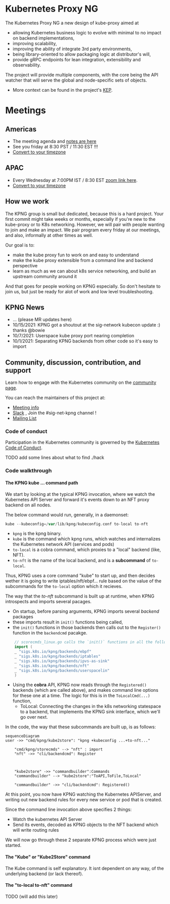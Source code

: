 # Kubernetes Proxy NG

The Kubernetes Proxy NG a new design of kube-proxy aimed at

- allowing Kubernetes business logic to evolve with minimal to no impact on backend implementations,
- improving scalability,
- improving the ability of integrate 3rd party environments,
- being library-oriented to allow packaging logic at distributor's will,
- provide gRPC endpoints for lean integration, extensibility and observability.

The project will provide multiple components, with the core being the API watcher that will serve the global and node-specific sets of objects.

- More context can be found in the project's [KEP](https://github.com/kubernetes/enhancements/issues/2104).

# Meetings
## Americas
- The meeting agenda and [notes are here](https://docs.google.com/document/d/1yW3AUp5rYDLYCAtZc6e4zeLbP5HPLXdvuEFeVESOTic/edit#)
- See you friday at 8:30 PST / 11:30 EST !!!  
- [Convert to your timezone](https://dateful.com/convert/pst-pdt-pacific-time?t=830am&tz2=EST-EDT-Eastern-Time)  

## APAC
- Every Wednesday at 7:00PM IST / 8:30 EST [zoom link here](https://zoom.us/j/94435779760?pwd=TnJvdDRURktDVTZENU1kQXd5RlFBdz09).  
- [Convert to your timezone](https://dateful.com/convert/indian-standard-time-ist?t=7pm)

## How we work

The KPNG group is small but dedicated, because this is a hard project.  Your first commit might take weeks or months, especially if you're new
to the kube-proxy or to K8s networking.  However, we will pair with people wanting to join and make an impact.  We pair program every friday
at our meetings, and also, informally at other times as well.  

Our goal is to: 
- make the kube proxy fun to work on and easy to understand
- make the kube proxy extensible from a command line and backend perspective
- learn as much as we can about k8s service networking, and build an upstream community around it

And that goes for people working on KPNG especially.  So don't hesitate to join us, but just be ready for alot of work and low level troubleshooting.

## KPNG News

- ... (please MR updates here)
- 10/15/2021: KPNG got a shoutout at the sig-network kubecon update :) thanks @bowie 
- 10/7/2021: Userspace kube proxy port nearing completion
- 10/1/2021: Separating KPNG backends from other code so it's easy to import

## Community, discussion, contribution, and support

Learn how to engage with the Kubernetes community on the [community page](http://kubernetes.io/community/).

You can reach the maintainers of this project at: 

- [Meeting info](https://docs.google.com/document/d/1yW3AUp5rYDLYCAtZc6e4zeLbP5HPLXdvuEFeVESOTic)
- [Slack](http://slack.k8s.io/) , Join the #sig-net-kpng channel !
- [Mailing List](https://groups.google.com/forum/#!forum/kubernetes-dev)

### Code of conduct

Participation in the Kubernetes community is governed by the [Kubernetes Code of Conduct](code-of-conduct.md).

[owners]: https://git.k8s.io/community/contributors/guide/owners.md
[Creative Commons 4.0]: https://git.k8s.io/website/LICENSE


TODO add some lines about what to find ./hack

### Code walkthrough

#### The KPNG kube ... command path
We start by looking at the typical KPNG invocation, where we watch the Kubernetes API Server and forward it's events down to an NFT proxy backend on all nodes. 

The below command would run, generally, in a daemonset:
```go
kube --kubeconfig=/var/lib/kpng/kubeconfig.conf to-local to-nft
```

- `kpng` is the kpng binary.
- `kube` is the command which kpng runs, which watches and internalizes the Kubernetes network API (services and pods)
- `to-local` is a cobra command, which proxies to a "local" backend (like, NFT).
- `to-nft` is the name of the local backend, and is a **subcommand** of `to-local`. 

Thus, KPNG uses a core command "kube" to start up, and then decides wether it is going to write iptables/nft/ebpf... rule
based on the value of the subcommands for the `to-local` option which it recieves.

The way that the *to-nft* subcommand is built up at runtime, when KPNG introspects and imports several pacages.

- On startup, before parsing arguments, KPNG imports several *backend* packages
- these imports result in `init()` functions being called,
- the `init()` functions in those backends then calls out to the `Register()` function in the `backendcmd` pacakge.
```go
    // scorecmds_linux.go calls the `init()` functions in all the following packages... 
    import (
    _ "sigs.k8s.io/kpng/backends/ebpf"
    _ "sigs.k8s.io/kpng/backends/iptables"
    _ "sigs.k8s.io/kpng/backends/ipvs-as-sink"
    _ "sigs.k8s.io/kpng/backends/nft"
    _ "sigs.k8s.io/kpng/backends/userspacelin"
    )
```
- Using the **cobra** API, KPNG now reads through the `Registered()` backends (which are called above), and makes command line options for these one at a time.  The logic for this
is in the `ToLocalCmd(...)` function, 
  - ToLocal: Connecting the changes in the k8s networking statespace to a backend, that implements the KPNG sink interface, which we'll go over next.


In the code, the way that these subcommands are built up, is as follows:

```mermaid
sequenceDiagram
user ->> "cmd/kpng/kube2store": "kpng +kubeconfig ...+to-nft..."

    "cmd/kpng/storecmds" --> "nft" : import
    "nft" ->> "cli/backendcmd": Register
 


    "kube2store" ->> "commandbuilder":Commands 
    "commandbuilder" --> "kube2store":"ToAPI,ToFile,ToLocal"

    "commandbuilder" ->> "cli/backendcmd": Registered()
```

At this point, you now have KPNG watching the Kubernetes APIServer, and writing out new backend rules for every new service or pod that is created.

Since the command line invocation above specifies 2 things:
- Watch the kubernetes API Server
- Send its events, decoded as KPNG objects to the NFT backend which will write routing rules

We will now go through these 2 separate KPNG process which were just started.

#### The "Kube" or "Kube2Store" command

The Kube command is self explanatory.  It isnt dependent on any way, of the underlying backend (or lack thereof).  

#### The "to-local to-nft" command

TODO (will add this later)